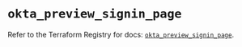 # `okta_preview_signin_page`

Refer to the Terraform Registry for docs: [`okta_preview_signin_page`](https://registry.terraform.io/providers/okta/okta/4.13.0/docs/resources/preview_signin_page).
